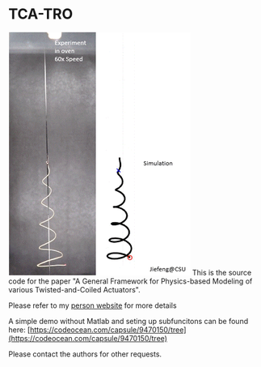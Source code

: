 # TCA-TRO
![Animation](https://github.com/jiefengsun/jiefengsun.github.io/blob/master/images/TRO/conical_reduced.gif)
This is the source code for the paper "A General Framework for Physics-based Modeling of various Twisted-and-Coiled Actuators".

Please refer to my [person website](https://jiefengsun.github.io/tca-tro.html) for more details

A simple demo without Matlab and seting up subfuncitons can be found here: [https://codeocean.com/capsule/9470150/tree](https://codeocean.com/capsule/9470150/tree)

Please contact the authors for other requests. 
